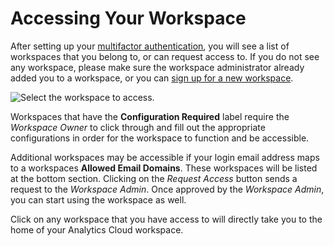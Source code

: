 # Accessing Your Workspace

After setting up your [multifactor authentication](./multifactor-authentication.md), you will see a list of workspaces that you belong to, or can request access to. If you do not see any workspace, please make sure the workspace administrator already added you to a workspace, or you can [sign up for a new workspace](./signing-up-for-a-new-workspace.md).

![Select the workspace to access.](accessing-your-workspace/images/01.png)

Workspaces that have the **Configuration Required** label require the *Workspace Owner* to click through and fill out the appropriate configurations in order for the workspace to function and be accessible.

Additional workspaces may be accessible if your login email address maps to a workspaces **Allowed Email Domains**. These workspaces will be listed at the bottom section. Clicking on the *Request Access* button sends a request to the *Workspace Admin*. Once approved by the *Workspace Admin*, you can start using the workspace as well.

Click on any workspace that you have access to will directly take you to the home of your Analytics Cloud workspace.
